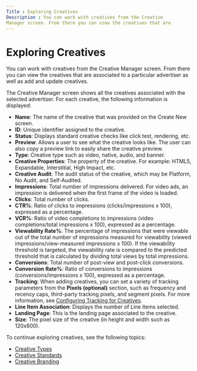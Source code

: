 ```yaml
---
Title : Exploring Creatives
Description : You can work with creatives from the Creative
Manager screen. From there you can view the creatives that are
---
```



# Exploring Creatives



You can work with creatives from the Creative
Manager screen. From there you can view the creatives that are
associated to a particular advertiser as well as add and update
creatives.



The Creative Manager screen shows all
the creatives associated with the selected advertiser. For each
creative, the following information is displayed:

- **Name**: The name of the creative that was provided on the
  Create New screen.
- **ID**: Unique identifier assigned to the creative.
- **Status**: Displays standard creative checks like click test,
  rendering, etc.
- **Preview**: Allows a user to see what the creative looks like. The
  user can also copy a preview link to easily share the creative
  preview.
- **Type**: Creative type such as video, native, audio, and banner.
- **Creative Properties**: The property of the creative. For example:
  HTML5, Expandable, Interstitial, High Impact, etc.
- **Creative Audit**: The audit status of the creative, which may be
  Platform, No Audit, and Self-Audited.
- **Impressions**: Total number of impressions delivered. For video ads,
  an impression is delivered when the first frame of the video is
  loaded.
- **Clicks**: Total number of clicks.
- **CTR%**: Ratio of clicks to impressions (clicks/impressions x 100),
  expressed as a percentage.
- **VCR%**: Ratio of video completions to impressions (video
  completions/total impressions x 100), expressed as a percentage.
- **Viewability Rate%**: The percentage of impressions that were
  viewable out of the total number of impressions measured for
  viewability (viewed impressions/view-measured impressions x 100). If
  the viewability threshold is targeted, the viewability rate is
  compared to the predicted threshold that is calculated by dividing
  total views by total impressions.
- **Conversions**: Total number of post-view and post-click conversions.
- **Conversion Rate%**: Ratio of conversions to impressions
  (conversions/impressions x 100), expressed as a percentage.
- **Tracking**: When adding creatives, you can set a variety of tracking
  parameters from the **Pixels (optional)** section, such as frequency
  and recency caps, third-party tracking pixels, and segment pixels. For
  more information, see <a
  href="monetize_monetize-standard/configuring-tracking-for-creatives.md"
  class="xref" target="_blank">Configuring Tracking for Creatives</a>.
- **Line Item Association**: Displays the number of Line items selected.
- **Landing Page**: This is the landing page associated to the creative.
- **Size**: The pixel size of the creative (in height and width such as
  120x600).



To continue exploring creatives, see the following topics:

- <a href="creative-types.md" class="xref"
  title="You can host a variety of creative types with Xandr or traffic them through third-party ad servers.">Creative
  Types</a>
- <a href="creative-standards.md" class="xref"
  title="Xandr has foundational policies that all creative and inventory content must follow. Creatives that violate these policies will be removed from the platform, and will be ineligible for both real-time bidding (RTB) and in-network buying. Repeated violation of these policies may result in strikes against offending members.">Creative
  Standards</a>
- <a href="creative-branding.md" class="xref"
  title="Xandr maintains and monitors a brand list, ensuring duplicate brands and URLs are deleted or reassigned in order to maintain consistency.">Creative
  Branding</a>








